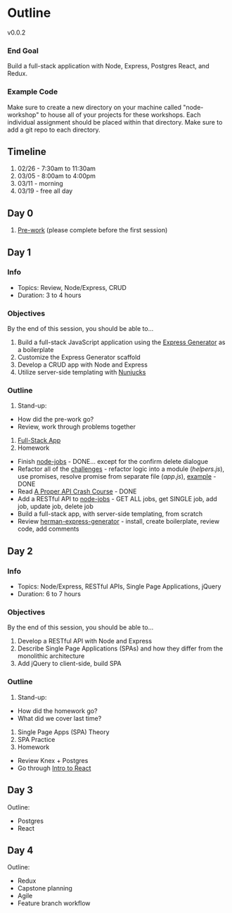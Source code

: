 # Outline

v0.0.2

### End Goal

Build a full-stack application with Node, Express, Postgres React, and Redux.

### Example Code

Make sure to create a new directory on your machine called "node-workshop" to house all of your projects for these workshops. Each individual assignment should be placed within that directory. Make sure to add a git repo to each directory.

## Timeline

1. 02/26 - 7:30am to 11:30am
1. 03/05 - 8:00am to 4:00pm
1. 03/11 - morning
1. 03/19 - free all day

## Day 0

1. [Pre-work](lessons/00-prework.md) (please complete before the first session)

## Day 1

### Info

- Topics: Review, Node/Express, CRUD
- Duration: 3 to 4 hours

### Objectives

By the end of this session, you should be able to...

1. Build a full-stack JavaScript application using the [Express Generator](https://expressjs.com/en/starter/generator.html) as a boilerplate
1. Customize the Express Generator scaffold
1. Develop a CRUD app with Node and Express
1. Utilize server-side templating with [Nunjucks](https://mozilla.github.io/nunjucks/)

### Outline

1. Stand-up:
  - How did the pre-work go?
  - Review, work through problems together
1. [Full-Stack App](lessons/01-fullstack-app.md)
1. Homework
  - Finish [node-jobs](exercises/node-jobs) - DONE... except for the confirm delete dialogue
  - Refactor all of the [challenges](challenges/README.md) - refactor logic into a module (*helpers.js*), use promises, resolve promise from separate file (*app.js*), [example](challenges/modular-example) - DONE
  - Read [A Proper API Crash Course](https://github.com/james-gibson/apiTips) - DONE
  - Add a RESTful API to [node-jobs](exercises/node-jobs) - GET ALL jobs, get SINGLE job, add job, update job, delete job
  - Build a full-stack app, with server-side templating, from scratch
  - Review [herman-express-generator](https://github.com/mjhea0/generator-herman-express) - install, create boilerplate, review code, add comments

## Day 2

### Info

- Topics: Node/Express, RESTful APIs, Single Page Applications, jQuery
- Duration: 6 to 7 hours

### Objectives

By the end of this session, you should be able to...

1. Develop a RESTful API with Node and Express
1. Describe Single Page Applications (SPAs) and how they differ from the monolithic architecture
1. Add jQuery to client-side, build SPA

### Outline

1. Stand-up:
  - How did the homework go?
  - What did we cover last time?
1. Single Page Apps (SPA) Theory
1. SPA Practice
1. Homework
  - Review Knex + Postgres
  - Go through [Intro to React](https://github.com/mjhea0/react-intro)

## Day 3

Outline:

- Postgres
- React

## Day 4

Outline:

- Redux
- Capstone planning
- Agile
- Feature branch workflow
